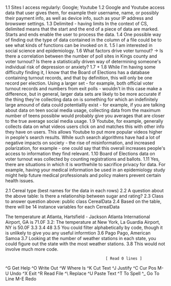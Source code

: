 1.1 Sites I access regularly:
Google; Youtube
1.2
Google and Youtube access data that user gives them, for example their username, name, or possibly their payment info, as 
well as device info, such as your IP address and browswer settings. 
1.3
Delimited - having limits
In the context of CS, delimited means that the start and the end of a piece of data are marked. Starts and ends enable the 
user to process the data. 
1.4 
One possible way of finding out the type of data contained in the column of a file could be to see what kinds of functions 
can be invoked on it. 
1.5 
I am interested in social science and epidemiology. 
1.6 
What factors drive voter turnout?
	-> Is there a correlation between the number of poll sites in Kings county and voter turnout?
Is there a statistically driven way of determining someone's individual risk of depression or anxiety? 
1.7 + 1.8
While I'm having some difficulty finding it, I know that the Board of Elections has a database containing
turnout records, and that by definition, this will only be one record per election. 
Using a larger set - for example, both official voter turnout records and numbers from exit polls - 
wouldn't in this case make a difference, but in general, larger data sets are likely to be more accurate
if the thing they're collecting data on is something for which an indefinitely large amound of data could potentiallly exist - for example, if you are talking about data on teen social media usage, collecting data from the maximum number of teens possiblw would probably give you averages that are closer to the true average social media usage. 
1.9 
Youtube, for example, generally collects data on what videos users click on and matches this with other info they have on users. This allows Youtube to put more popular videos higher in people's search results. While such search algorithms have had a lot of negative impacts on society - the rise of misinformation, and increased polarization, for example - one could say that this overall increases people's access to information they find relevant. 
1.10 
Board of Elections data on voter turnout was collected by counting registrations and ballots. 
1.11
Yes, there are situations in which it is worthwhile to sacrifice privacy for data. For example, having your medical information be used in an epidemiology study might help future medical professionals and policy makers prevent certain health issues. 

2.1 
Cereal type (best names for the data in each rows)
2.2 A question about the above table: 
Is there a relationship between sugar and rating? 
2.3 Class to answer question above:
public class CerealData
2.4 
Based on the table, there will be 14 instance variables for each CerealData








The temperature at Atlanta, Hartsfield - Jackson Atlanta International Airport, GA is 71.0F
3.2: 
The temperature at New York, La Guardia Airport, NY is 50.0F
3.3
3.4
48
3.5
You could filter alphabetically by code, though it is unlikely to give you any useful informtion
3.6 Pago Pago, American Samoa
3.7 Looking at the number of weather stations in each state, you could figure out the state 
with the most weather stations. 
3.8
This would not involve much more code.  

























                                                [ Read 0 lines ]
^G Get Help     ^O Write Out    ^W Where Is     ^K Cut Text     ^J Justify      ^C Cur Pos      M-U Undo
^X Exit         ^R Read File    ^\ Replace      ^U Paste Text   ^T To Spell     ^_ Go To Line   M-E Redo

